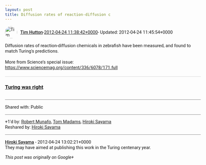 ```yaml
---
layout: post
title: Diffusion rates of reaction-diffusion c
---
```


<html><head><meta charset="utf-8"><title>Diffusion rates of reaction-diffusion chemicals in zebrafish have been measur...</title><style>body {font: 11pt Roboto, Arial, sans-serif; max-width: 640px; margin: 24px;}.author-photo {border-radius: 50%; margin-right: 10px; width: 40px;}.author {font-weight: 500;}.main-content {margin: 15px 0 15px;}.post-title {font-weight: bold;}.location {display: block; margin-top: 15px;}.location img {float: left; margin-right: 5px; width: 20px;}.media-link {display: inline-block; max-width: 100%; vertical-align: top;}.media-link p {margin-top: 5px; max-height: 4em; overflow: scroll;}.media {max-height: 100vh; max-width: 100%;}.video-placeholder {background: black; display: flex; height: 300px; max-width: 100%; width: 640px;}.play-icon {border-bottom: 30px solid transparent; border-left: 50px solid white; border-top: 30px solid transparent; color: white; margin: auto;}.album {max-height: 800px; overflow: scroll; width: calc(100vw - 48px);}.album .media-link {margin-right: 5px; max-width: 250px;}.album .media {max-height: 250px;}.link-embed {border-top: 1px solid lightgrey; display: block; margin-top: 20px;}.link-embed img {max-width: 100%;}.inline-link-embed {display: block;}.inline-link-embed img {vertical-align: middle;}.link-title {display: inline-block; font-size: medium; font-weight: 300; padding-left: 1em;}.reshare-attribution {display: block; font-weight: bold; margin-bottom: 10px;}.poll-image {margin-bottom: 5px; max-height: 300px; max-width: 500px;}.poll-choice {align-items: center; display: flex; margin-bottom: 5px; max-width: 500px;}.poll-choice-percentage {background-color: lightblue; height: 100%; left: 0; position: absolute; z-index: -1;}.poll-choice-selected {margin-right: 5px;}.poll-choice-results {border: 1px solid lightgray; border-radius: 5px; display: flex; line-height: 40px; overflow: hidden; padding: 0 8px; position: relative;}.poll-choice-results, .poll-choice-description {flex-grow: 1; margin-right: 10px;}.poll-choice-image {width: 100%;}.poll-choice-image, .poll-choice-image img {max-height: 40px; max-width: 100px;}.poll-choice-votes {max-height: 100px; overflow: auto;}.plus-entity-embed {color: black; display: block; text-decoration: none;}.plus-entity-embed-cover-photo {max-height: 300px; max-width: 100%;}.plus-entity-embed-info {padding: 0 1em 1em;}.plus-entity-embed-info h2 {font-weight: 500; margin: 10px 0;}.plus-entity-embed-info p {font-size: small; margin: 0;}.collection-owner-avatar {border-radius: 50%; border: 2px solid white; height: 40px; margin-top: -22px;}.visibility {padding: 1em 0; border-top: 1px solid grey;}.post-activity {padding: 1em 0; border-top: 1px solid grey;}.comments {border-top: 1px solid gray; padding-top: 1em;}.comment + .comment {margin-top: 1em;}.comment .media-link, .comment .inline-link-embed {margin-top: 5px;}</style></head><body><div style="margin-bottom:1em;"><div style="display:flex; align-items:center"><img class="author-photo" src="https://lh4.googleusercontent.com/-epo4ZZKNqEw/AAAAAAAAAAI/AAAAAAAAVSU/qu3LpcHEnoQ/s64-c/photo.jpg" alt="Tim Hutton"><a href="https://plus.google.com/+TimHutton" target="_blank" class="author">Tim Hutton</a> - <a target="_blank" href="https://plus.google.com/+TimHutton/posts/JCAFhywT8xg">2012-04-24 11:38:42+0000</a><span> - Updated: 2012-04-24 11:45:54+0000</span></div><div class="main-content">Diffusion rates of reaction-diffusion chemicals in zebrafish have been measured, and found to match Turing&#39;s predictions.<br><br>More from Science&#39;s special issue:<br><a rel="nofollow" target="_blank" href="https://www.sciencemag.org/content/336/6078/171.full" class="ot-anchor bidi_isolate" jslog="10929; track:click" dir="ltr">https://www.sciencemag.org/content/336/6078/171.full</a></div><a href="http://news.harvard.edu/gazette/story/2012/04/turing-was-right/" target="_blank" class="link-embed"><h3>Turing was right</h3><img src="http://news.harvard.edu/gazette/wp-content/uploads/2012/04/011310_Schier_Alex_245_605.jpg" alt=""></a></div><div class="visibility">Shared with: Public</div><div class="post-activity"><div class="plus-oners">+1'd by: <a href="https://plus.google.com/+RobertMunafo">Robert Munafo</a>, <a href="https://plus.google.com/+TomMadams">Tom Madams</a>, <a href="https://plus.google.com/108656957140823938500">Hiroki Sayama</a></div><div class="resharers">Reshared by: <a href="https://plus.google.com/108656957140823938500">Hiroki Sayama</a></div></div><div class="comments"><div class="comment"><a target="_blank" href="https://plus.google.com/108656957140823938500" class="author">Hiroki Sayama</a><span class="time"> - 2012-04-24 13:02:21+0000</span><div class="comment-content">They may have aimed at publishing this work in the Turing centenary year.</div></div></div></body></html>

<i>This post was originally on Google+</i>